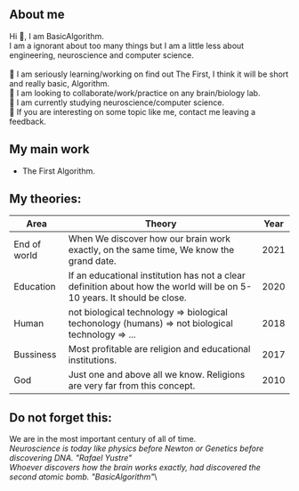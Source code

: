 ## About me

Hi 👋, I am BasicAlgorithm.\
I am a ignorant about too many things but I am a little less about engineering, neuroscience and computer science.\
\
🔭  I am seriously learning/working on find out The First, I think it will be short and really basic, Algorithm.\
👯  I am looking to collaborate/work/practice on any brain/biology lab.\
🌱  I am currently studying neuroscience/computer science.\
💬  If you are interesting on some topic like me, contact me leaving a feedback.

## My main work

- The First Algorithm.

## My theories:

| Area | Theory | Year |
| ------ | ------ | ------ |
| End of world | When We discover how our brain work exactly, on the same time, We know the grand date. | 2021 |
| Education | If an educational institution has not a clear definition about how the world will be on 5-10 years. It should be close.| 2020 |
| Human | not biological technology => biological techonology (humans) => not biological technology => ...| 2018|
| Bussiness | Most profitable are religion and educational institutions.| 2017 |
| God | Just one and above all we know. Religions are very far from this concept. | 2010 |

## Do not forget this:
We are in the most important century of all of time. \
_Neuroscience is today like physics before Newton or Genetics before discovering DNA. "Rafael Yustre"_\
_Whoever discovers how the brain works exactly, had discovered the second atomic bomb. "BasicAlgorithm"_\
